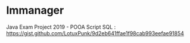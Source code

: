 # Immanager
Java Exam Project 2019 - POOA
Script SQL : https://gist.github.com/LotuxPunk/9d2eb641ffae1f98cab993eefae91854

